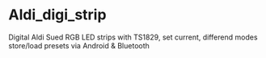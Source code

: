 Aldi_digi_strip
===============

Digital Aldi Sued RGB LED strips with TS1829, set current, differend modes store/load presets via Android &amp; Bluetooth
